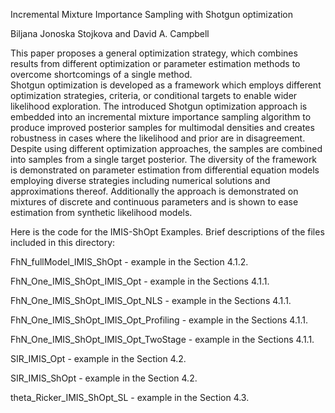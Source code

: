 Incremental Mixture Importance Sampling with Shotgun optimization

Biljana Jonoska Stojkova and David A. Campbell

This paper proposes a general optimization strategy, which combines results from different optimization or parameter estimation methods to overcome shortcomings of a single method.  
Shotgun optimization is developed as a framework which employs different optimization strategies, criteria, or conditional targets to enable wider likelihood exploration.  The introduced Shotgun optimization approach is embedded into an incremental mixture importance sampling algorithm to produce improved posterior samples for multimodal densities and creates robustness in cases where the likelihood and prior are in disagreement.  Despite using different optimization approaches, the samples are combined into samples from a single target posterior.   The diversity of the framework is demonstrated on parameter estimation from differential equation models employing diverse strategies including numerical solutions and approximations thereof.  Additionally the approach is demonstrated on mixtures of discrete and continuous parameters and is shown to ease estimation from synthetic likelihood models. 


Here is the code for the IMIS-ShOpt Examples.
Brief descriptions of the files included in this directory:


FhN_fullModel_IMIS_ShOpt               - example in the Section 4.1.2.
 
FhN_One_IMIS_ShOpt_IMIS_Opt            - example in the Sections 4.1.1.

FhN_One_IMIS_ShOpt_IMIS_Opt_NLS        - example in the Sections 4.1.1.

FhN_One_IMIS_ShOpt_IMIS_Opt_Profiling  - example in the Sections 4.1.1.

FhN_One_IMIS_ShOpt_IMIS_Opt_TwoStage   - example in the Sections 4.1.1.

SIR_IMIS_Opt                           - example in the Section 4.2.

SIR_IMIS_ShOpt                         - example in the Section 4.2.

theta_Ricker_IMIS_ShOpt_SL             - example in the Section 4.3.